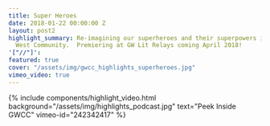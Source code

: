 ```yaml
---
title: Super Heroes
date: 2018-01-22 00:00:00 Z
layout: post2
highlight_summary: Re-imagining our superheroes and their superpowers in the Greenmount
  West Community.  Premiering at GW Lit Relays coming April 2018!
'["//"]': 
featured: true
cover: "/assets/img/gwcc_highlights_superheroes.jpg"
vimeo_video: true
---
```


{% include components/highlight_video.html
    background="/assets/img/highlights_podcast.jpg"
    text="Peek Inside GWCC"
    vimeo-id="242342417"
%}
